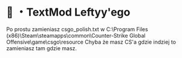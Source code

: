 # 🔫 ・TextMod Leftyy'ego
Po prostu zamieniasz csgo_polish.txt w C:\Program Files (x86)\Steam\steamapps\common\Counter-Strike Global Offensive\game\csgo\resource
Chyba że masz CS'a gdzie indziej to zamieniasz tam gdzie masz.
